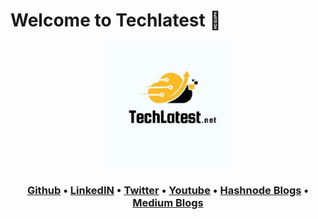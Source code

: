 # Welcome to Techlatest 👋

<p style="text-align:center;" align="center">
      <td align="center"> <img src="/profile/Logo.Png.jpg" width="200px;" alt=""/></a> 
      </td>
</p>

<h3 align="center">
  <a href="https://github.com/techlatest">Github</a>
  •
  <a href="https://www.linkedin.com/in/techlatest-net/">LinkedIN</a>
  •
  <a href="https://twitter.com/TechlatestNet">Twitter</a>
  •
  <a href="https://www.youtube.com/@techlatest_net">Youtube</a>
  •
  <a href="https://hashnode.com/@techlatest">Hashnode Blogs</a>
  •
  <a href="https://medium.com/@techlatest.net">Medium Blogs</a>
  
</h3>
